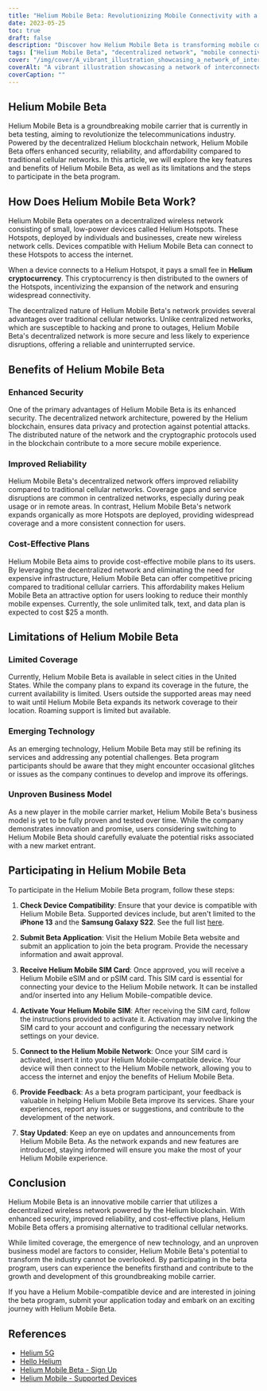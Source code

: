```yaml
---
title: "Helium Mobile Beta: Revolutionizing Mobile Connectivity with a Decentralized Network"
date: 2023-05-25
toc: true
draft: false
description: "Discover how Helium Mobile Beta is transforming mobile connectivity with its decentralized network, ensuring security, reliability, and affordability for users."
tags: ["Helium Mobile Beta", "decentralized network", "mobile connectivity", "secure", "reliable", "affordable plans", "Helium Hotspots", "Helium blockchain", "beta program", "wireless network", "cellular networks", "mobile carrier", "innovation", "technology", "network expansion", "user feedback", "industry disruption", "Helium Mobile-compatible device", "application", "emerging technology"]
cover: "/img/cover/A_vibrant_illustration_showcasing_a_network_of_interconnected_devices.png"
coverAlt: "A vibrant illustration showcasing a network of interconnected devices with Helium Mobile branding, symbolizing the innovative and decentralized approach to mobile connectivity."
coverCaption: ""
---
```

## Helium Mobile Beta

Helium Mobile Beta is a groundbreaking mobile carrier that is currently in beta testing, aiming to revolutionize the telecommunications industry. Powered by the decentralized Helium blockchain network, Helium Mobile Beta offers enhanced security, reliability, and affordability compared to traditional cellular networks. In this article, we will explore the key features and benefits of Helium Mobile Beta, as well as its limitations and the steps to participate in the beta program.

## How Does Helium Mobile Beta Work?

Helium Mobile Beta operates on a decentralized wireless network consisting of small, low-power devices called Helium Hotspots. These Hotspots, deployed by individuals and businesses, create new wireless network cells. Devices compatible with Helium Mobile Beta can connect to these Hotspots to access the internet.

When a device connects to a Helium Hotspot, it pays a small fee in **Helium cryptocurrency**. This cryptocurrency is then distributed to the owners of the Hotspots, incentivizing the expansion of the network and ensuring widespread connectivity.

The decentralized nature of Helium Mobile Beta's network provides several advantages over traditional cellular networks. Unlike centralized networks, which are susceptible to hacking and prone to outages, Helium Mobile Beta's decentralized network is more secure and less likely to experience disruptions, offering a reliable and uninterrupted service.

## Benefits of Helium Mobile Beta

### Enhanced Security

One of the primary advantages of Helium Mobile Beta is its enhanced security. The decentralized network architecture, powered by the Helium blockchain, ensures data privacy and protection against potential attacks. The distributed nature of the network and the cryptographic protocols used in the blockchain contribute to a more secure mobile experience.

### Improved Reliability

Helium Mobile Beta's decentralized network offers improved reliability compared to traditional cellular networks. Coverage gaps and service disruptions are common in centralized networks, especially during peak usage or in remote areas. In contrast, Helium Mobile Beta's network expands organically as more Hotspots are deployed, providing widespread coverage and a more consistent connection for users.

### Cost-Effective Plans

Helium Mobile Beta aims to provide cost-effective mobile plans to its users. By leveraging the decentralized network and eliminating the need for expensive infrastructure, Helium Mobile Beta can offer competitive pricing compared to traditional cellular carriers. This affordability makes Helium Mobile Beta an attractive option for users looking to reduce their monthly mobile expenses. Currently, the sole unlimited talk, text, and data plan is expected to cost $25 a month.

## Limitations of Helium Mobile Beta

### Limited Coverage

Currently, Helium Mobile Beta is available in select cities in the United States. While the company plans to expand its coverage in the future, the current availability is limited. Users outside the supported areas may need to wait until Helium Mobile Beta expands its network coverage to their location. Roaming support is limited but available. 

### Emerging Technology

As an emerging technology, Helium Mobile Beta may still be refining its services and addressing any potential challenges. Beta program participants should be aware that they might encounter occasional glitches or issues as the company continues to develop and improve its offerings.

### Unproven Business Model

As a new player in the mobile carrier market, Helium Mobile Beta's business model is yet to be fully proven and tested over time. While the company demonstrates innovation and promise, users considering switching to Helium Mobile Beta should carefully evaluate the potential risks associated with a new market entrant.

## Participating in Helium Mobile Beta

To participate in the Helium Mobile Beta program, follow these steps:

1. **Check Device Compatibility**: Ensure that your device is compatible with Helium Mobile Beta. Supported devices include, but aren't limited to the **iPhone 13** and the **Samsung Galaxy S22**. See the full list [here](https://support.hellohelium.com/en/articles/7240207-supported-devices).

2. **Submit Beta Application**: Visit the Helium Mobile Beta website and submit an application to join the beta program. Provide the necessary information and await approval.

3. **Receive Helium Mobile SIM Card**: Once approved, you will receive a Helium Mobile eSIM and or pSIM card. This SIM card is essential for connecting your device to the Helium Mobile network. It can be installed and/or inserted into any Helium Mobile-compatible device.

4. **Activate Your Helium Mobile SIM**: After receiving the SIM card, follow the instructions provided to activate it. Activation may involve linking the SIM card to your account and configuring the necessary network settings on your device.

5. **Connect to the Helium Mobile Network**: Once your SIM card is activated, insert it into your Helium Mobile-compatible device. Your device will then connect to the Helium Mobile network, allowing you to access the internet and enjoy the benefits of Helium Mobile Beta.

6. **Provide Feedback**: As a beta program participant, your feedback is valuable in helping Helium Mobile Beta improve its services. Share your experiences, report any issues or suggestions, and contribute to the development of the network.

7. **Stay Updated**: Keep an eye on updates and announcements from Helium Mobile Beta. As the network expands and new features are introduced, staying informed will ensure you make the most of your Helium Mobile experience.

## Conclusion

Helium Mobile Beta is an innovative mobile carrier that utilizes a decentralized wireless network powered by the Helium blockchain. With enhanced security, improved reliability, and cost-effective plans, Helium Mobile Beta offers a promising alternative to traditional cellular networks.

While limited coverage, the emergence of new technology, and an unproven business model are factors to consider, Helium Mobile Beta's potential to transform the industry cannot be overlooked. By participating in the beta program, users can experience the benefits firsthand and contribute to the growth and development of this groundbreaking mobile carrier.

If you have a Helium Mobile-compatible device and are interested in joining the beta program, submit your application today and embark on an exciting journey with Helium Mobile Beta.

## References

- [Helium 5G](https://www.helium.com/5G)
- [Hello Helium](https://hellohelium.com/)
- [Helium Mobile Beta - Sign Up](https://hellohelium.com/waitlist)
- [Helium Mobile - Supported Devices](https://support.hellohelium.com/en/articles/7240207-supported-devices)
